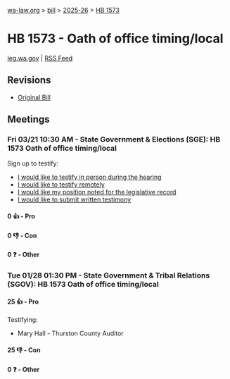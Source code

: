 [wa-law.org](/) > [bill](/bill/) > [2025-26](/bill/2025-26/) > [HB 1573](/bill/2025-26/hb/1573/)

# HB 1573 - Oath of office timing/local
[leg.wa.gov](https://app.leg.wa.gov/billsummary?BillNumber=1573&Year=2025&Initiative=false) | [RSS Feed](./rss.xml)

## Revisions
* [Original Bill](1/)

## Meetings
### Fri 03/21 10:30 AM - State Government & Elections (SGE): HB 1573 Oath of office timing/local
Sign up to testify:
* [I would like to testify in person during the hearing](https://app.leg.wa.gov/csi/Testifier/Add?chamber=House&mId=33037&aId=165863&caId=26549&tId=1)
* [I would like to testify remotely](https://app.leg.wa.gov/csi/Testifier/Add?chamber=House&mId=33037&aId=165863&caId=26549&tId=2)
* [I would like my position noted for the legislative record](https://app.leg.wa.gov/csi/Testifier/Add?chamber=House&mId=33037&aId=165863&caId=26549&tId=3)
* [I would like to submit written testimony](https://app.leg.wa.gov/csi/Testifier/Add?chamber=House&mId=33037&aId=165863&caId=26549&tId=4)

#### 0 👍 - Pro

#### 0 👎 - Con

#### 0 ❓ - Other

### Tue 01/28 01:30 PM - State Government & Tribal Relations (SGOV): HB 1573 Oath of office timing/local
#### 25 👍 - Pro
Testifying:
* Mary Hall - Thurston County Auditor

#### 25 👎 - Con

#### 0 ❓ - Other
